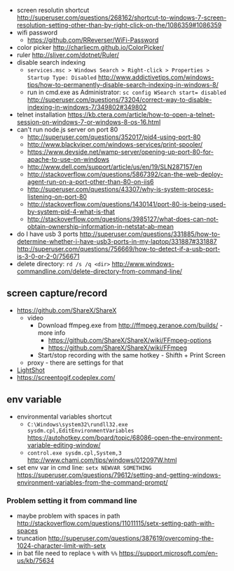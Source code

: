 - screen resolutin shortcut http://superuser.com/questions/268162/shortcut-to-windows-7-screen-resolution-setting-other-than-by-right-click-on-the/1086359#1086359
- wifi password
  - https://github.com/RReverser/WiFi-Password
- color picker http://charliecm.github.io/ColorPicker/
- ruler http://sliver.com/dotnet/Ruler/
- disable search indexing
  - `services.msc > Windows Search > Right-click > Properties > Startup Type: Disabled` http://www.addictivetips.com/windows-tips/how-to-permanently-disable-search-indexing-in-windows-8/
  - run in cmd.exe as Administrator: `sc config WSearch start= disabled` http://superuser.com/questions/73204/correct-way-to-disable-indexing-in-windows-7/349802#349802
- telnet installation https://kb.ctera.com/article/how-to-open-a-telnet-session-on-windows-7-or-windows-8-os-16.html
- can't run node.js server on port 80
  - http://superuser.com/questions/352017/pid4-using-port-80
  - http://www.blackviper.com/windows-services/print-spooler/
  - https://www.devside.net/wamp-server/opening-up-port-80-for-apache-to-use-on-windows
  - http://www.dell.com/support/article/us/en/19/SLN287157/en
  - http://stackoverflow.com/questions/5867392/can-the-web-deploy-agent-run-on-a-port-other-than-80-on-iis6
  - http://superuser.com/questions/43307/why-is-system-process-listening-on-port-80
  - http://stackoverflow.com/questions/1430141/port-80-is-being-used-by-system-pid-4-what-is-that
  - http://stackoverflow.com/questions/3985127/what-does-can-not-obtain-ownership-information-in-netstat-ab-mean
- do I have usb 3 ports http://superuser.com/questions/331885/how-to-determine-whether-i-have-usb3-ports-in-my-laptop/331887#331887 http://superuser.com/questions/756669/how-to-detect-if-a-usb-port-is-3-0-or-2-0/756671
- delete directory: `rd /s /q <dir>` http://www.windows-commandline.com/delete-directory-from-command-line/

## screen capture/record
  - https://github.com/ShareX/ShareX
    - video
      - Download ffmpeg.exe from http://ffmpeg.zeranoe.com/builds/ - more info
        - https://github.com/ShareX/ShareX/wiki/FFmpeg-options
        - https://github.com/ShareX/ShareX/wiki/FFmpeg
      - Start/stop recording with the same hotkey - Shifth + Print Screen
    - proxy - there are settings for that
  - [LightShot](https://app.prntscr.com)
  - https://screentogif.codeplex.com/

## env variable

- environmental variables shortcut
  - `C:\Windows\system32\rundll32.exe sysdm.cpl,EditEnvironmentVariables` https://autohotkey.com/board/topic/68086-open-the-environment-variable-editing-window/
  - `control.exe sysdm.cpl,System,3` http://www.chami.com/tips/windows/012097W.html
- set env var in cmd line: `setx NEWVAR SOMETHING` https://superuser.com/questions/79612/setting-and-getting-windows-environment-variables-from-the-command-prompt/

### Problem setting it from command line

- maybe problem with spaces in path http://stackoverflow.com/questions/11011115/setx-setting-path-with-spaces
- truncation http://superuser.com/questions/387619/overcoming-the-1024-character-limit-with-setx
- in bat file need to replace `%` with `%%` https://support.microsoft.com/en-us/kb/75634
